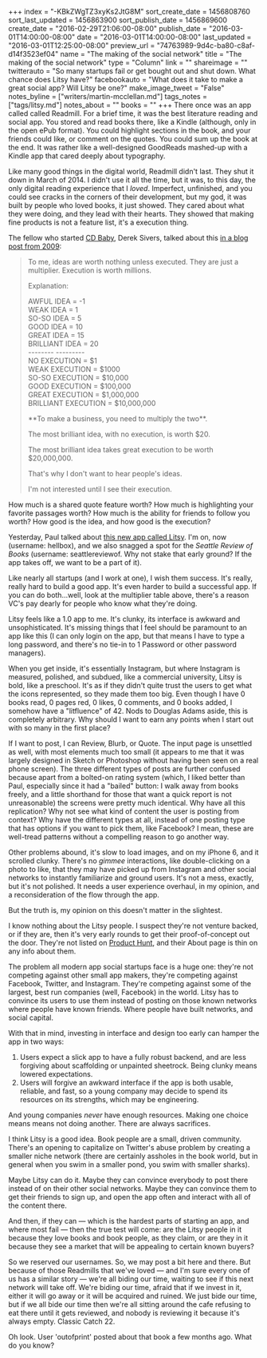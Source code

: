 +++
index = "-KBkZWgTZ3xyKs2JtG8M"
sort_create_date = 1456808760
sort_last_updated = 1456863900
sort_publish_date = 1456869600
create_date = "2016-02-29T21:06:00-08:00"
publish_date = "2016-03-01T14:00:00-08:00"
date = "2016-03-01T14:00:00-08:00"
last_updated = "2016-03-01T12:25:00-08:00"
preview_url = "74763989-9d4c-ba80-c8af-d14f3523ef04"
name = "The making of the social network"
title = "The making of the social network"
type = "Column"
link = ""
shareimage = ""
twitterauto = "So many startups fail or get bought out and shut down. What chance does Litsy have?"
facebookauto = "What does it take to make a great social app? Will Litsy be one?"
make_image_tweet = "False"
notes_byline = ["writers/martin-mcclellan.md"]
tags_notes = ["tags/litsy.md"]
notes_about = ""
books = ""
+++
There once was an app called called Readmill. For a brief time, it was the best literature reading and social app. You stored and read books there, like a Kindle (although, only in the open ePub format). You could highlight sections in the book, and your friends could like, or comment on the quotes. You could sum up the book at the end. It was rather like a well-designed GoodReads mashed-up with a Kindle app that cared deeply about typography. 

Like many good things in the digital world, Readmill didn't last. They shut it down in March of 2014. I didn't use it all the time, but it was, to this day, the only digital reading experience that I _loved_. Imperfect, unfinished, and you could see cracks in the corners of their development, but my god, it was built by people who loved books, it just showed. They cared about what they were doing, and they lead with their hearts. They showed that making fine products is not a feature list, it's a execution thing. 

The fellow who started [CD Baby](http://www.cdbaby.com/), Derek Sivers, talked about this [in a blog post from 2009](https://sivers.org/multiply): 

<blockquote>
To me, ideas are worth nothing unless executed. They are just a multiplier. Execution is worth millions.

Explanation:

<p clas="noindent">
AWFUL IDEA	= -1<br>
WEAK IDEA	= 1<br>
SO-SO IDEA	= 5<br>
GOOD IDEA	= 10<br>
GREAT IDEA	= 15<br>
BRILLIANT IDEA	= 20<br>
--------	---------<br>
NO EXECUTION	= $1<br>
WEAK EXECUTION	= $1000<br>
SO-SO EXECUTION	= $10,000<br>
GOOD EXECUTION	= $100,000<br>
GREAT EXECUTION	= $1,000,000<br>
BRILLIANT EXECUTION	= $10,000,000

<p class="noindent">**To make a business, you need to multiply the two**.</p>

<p>The most brilliant idea, with no execution, is worth $20.</p>

<p>The most brilliant idea takes great execution to be worth $20,000,000.</p>

<p>That's why I don't want to hear people's ideas.</p>

<p>I'm not interested until I see their execution.</p>
</blockquote> 

How much is a shared quote feature worth? How much is highlighting your favorite passages worth? How much is the ability for friends to follow you worth? How good is the idea, and how good is the execution?

<div class="break"></div>

Yesterday, Paul talked about [this new app called Litsy](http://seattlereviewofbooks.com/notes/2016/02/29/the-social-network/). I'm on, now (username: hellbox), and we also snagged a spot for the _Seattle Review of Books_ (username: seattlereviewof. Why not stake that early ground? If the app takes off, we want to be a part of it).

Like nearly all startups (and I work at one), I wish them success. It's really, really hard to build a good app. It's even harder to build a successful app. If you can do both&hellip;well, look at the multiplier table above, there's a reason VC's pay dearly for people who know what they're doing.

Litsy feels like a 1.0 app to me. It's clunky, its interface is awkward and unsophisticated. It's missing things that I feel should be paramount to an app like this (I can only login on the app, but that means I have to type a long password, and there's no tie-in to 1 Password or other password managers). 

When you get inside, it's essentially Instagram, but where Instagram is measured, polished, and subdued, like a commercial university, Litsy is bold, like a preschool. It's as if they didn't quite trust the users to get what the icons represented, so they made them too big. Even though I have 0 books read, 0 pages red, 0 likes, 0 comments, and 0 books added, I somehow have a "litfluence" of 42. Nods to Douglas Adams aside, this is completely arbitrary. Why should I want to earn any points when I start out with so many in the first place?

If I want to post, I can Review, Blurb, or Quote. The input page is unsettled as well, with most elements much too small (it appears to me that it was largely designed in Sketch or Photoshop without having been seen on a real phone screen). The three different types of posts are further confused because apart from a bolted-on rating system (which, I liked better than Paul, especially since it had a "bailed" button: I walk away from books freely, and a little shorthand for those that want a quick report is not unreasonable) the screens were pretty much identical. Why have all this replication? Why not see what kind of content the user is posting from context? Why have the different types at all, instead of one posting type that has options if you want to pick them, like Facebook? I mean, these are well-tread patterns without a compelling reason to go another way.

Other problems abound, it's slow to load images, and on my iPhone 6, and it scrolled clunky. There's no _gimmee_ interactions, like double-clicking on a photo to like, that they may have picked up from Instagram and other social networks to instantly familiarize and ground users. It's not a mess, exactly, but it's not polished. It needs a user experience overhaul, in my opinion, and a reconsideration of the flow through the app.

But the truth is, my opinion on this doesn't matter in the slightest. 

<div class="break"></div>

I know nothing about the Litsy people. I suspect they're not venture backed, or if they are, then it's very early rounds to get their proof-of-concept out the door. They're not listed on [Product Hunt](https://www.producthunt.com), and their About page is thin on any info about them. 

The problem all modern app social startups face is a huge one: they're not competing against other small app makers, they're competing against Facebook, Twitter, and Instagram. They're competing against some of the largest, best run companies (well, Facebook) in the world. Litsy has to convince its users to use them instead of posting on those known networks where people have known friends. Where people have built networks, and social capital. 

With that in mind, investing in interface and design too early can hamper the app in two ways:

1. Users expect a slick app to have a fully robust backend, and are less forgiving about scaffolding or unpainted sheetrock. Being clunky means lowered expectations. 
2. Users will forgive an awkward interface if the app is both usable, reliable, and fast, so a young company may decide to spend its resources on its strengths, which may be engineering. 

And young companies _never_ have enough resources. Making one choice means means not doing another. There are always sacrifices. 

<div class="break"></div>

I think Litsy is a good idea. Book people are a small, driven community. There's an opening to capitalize on Twitter's abuse problem by creating a smaller niche network (there are certainly assholes in the book world, but in general when you swim in a smaller pond, you swim with smaller sharks). 

Maybe Litsy can do it. Maybe they can convince everybody to post there instead of on their other social networks. Maybe they can convince them to get their friends to sign up, and open the app often and interact with all of the content there.

And then, if they can &mdash; which is the hardest parts of starting an app, and where most fail &mdash; then the true test will come: are the Litsy people in it because they love books and book people, as they claim, or are they in it because they see a market that will be appealing to certain known buyers?

<div class="break"></div>

So we reserved our usernames. So, we may post a bit here and there. But because of those Readmills that we've loved &mdash; and I'm sure every one of us has a similar story &mdash; we're all biding our time, waiting to see if this next network will take off. We're biding our time, afraid that if we invest in it, either it will go away or it will be acquired and ruined. We just bide our time, but if we all bide our time then we're all sitting around the cafe refusing to eat there until it gets reviewed, and nobody is reviewing it because it's always empty. Classic Catch 22.

Oh look. User 'outofprint' posted about that book a few months ago. What do you know?
